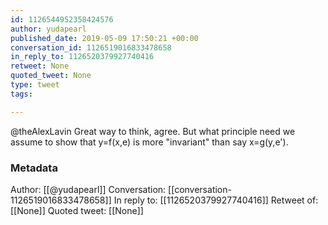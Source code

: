 ```yaml
---
id: 1126544952358424576
author: yudapearl
published_date: 2019-05-09 17:50:21 +00:00
conversation_id: 1126519016833478658
in_reply_to: 1126520379927740416
retweet: None
quoted_tweet: None
type: tweet
tags:

---
```


@theAlexLavin Great way to think, agree. But what principle need we assume to show that  y=f(x,e) is more "invariant" than say x=g(y,e').

### Metadata

Author: [[@yudapearl]]
Conversation: [[conversation-1126519016833478658]]
In reply to: [[1126520379927740416]]
Retweet of: [[None]]
Quoted tweet: [[None]]

